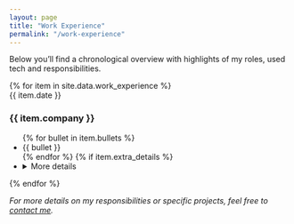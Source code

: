 ```yaml
---
layout: page
title: "Work Experience"
permalink: "/work-experience"
---
```


Below you’ll find a chronological overview with highlights of my roles, used tech and responsibilities.

<div class="timeline">
  {% for item in site.data.work_experience %}
  <div class="timeline-item" data-aos="fade-up">
    <div class="content">
      <div class="date">{{ item.date }}</div>
      <h3>{{ item.company }}</h3>
      <ul>
        {% for bullet in item.bullets %}
          <li>{{ bullet }}</li>
        {% endfor %}
        {% if item.extra_details %}
          <li>
            <details>
              <summary>More details</summary>
              <ul>
                      {% for detail in item.extra_details %}

                        <li>
                          {{ detail }}
                        </li>
                      {% endfor %}
              </ul>
            </details>
          </li>
        {% endif %}
      </ul>
    </div>
  </div>
  {% endfor %}
</div>

*For more details on my responsibilities or specific projects, feel free to [contact me](/contact).*
